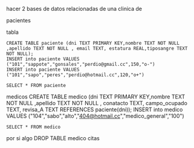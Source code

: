 hacer 2 bases de datos relacionadas de una clinica de 

pacientes

tabla 

	CREATE TABLE paciente (dni TEXT PRIMARY KEY,nombre TEXT NOT NULL ,apellido TEXT NOT NULL , email TEXT, estatura REAL,tiposangre TEXT NOT NULL);
	INSERT into paciente VALUES ("101","sappote","gonsales","perdio@gmail.cc",150,"o-")
	INSERT into paciente VALUES ("101","sapo","peres","perdio@hotmail.cc",120,"o+")

	SELECT * FROM paciente
medicos
	CREATE TABLE medico (dni TEXT PRIMARY KEY,nombre TEXT NOT NULL ,apellido TEXT NOT NULL , conatacto TEXT, campo_ocupado TEXT, revisa_A  TEXT REFERENCES paciente(dni));
	INSERT into medico VALUES ("104","sabo","alto","404@hotmail.cc","medico_general","100")
	
	SELECT * FROM medico
por si algo
	DROP TABLE medico 
citas
